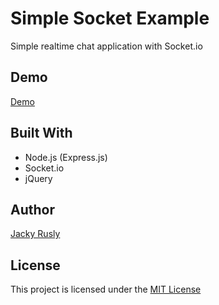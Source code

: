 # Simple Socket Example

Simple realtime chat application with Socket.io

## Demo
<a href="https://simple-socket-example.herokuapp.com">Demo</a>

## Built With
- Node.js (Express.js)
- Socket.io
- jQuery

## Author
[Jacky Rusly](https://www.jackyrusly.com)

## License
This project is licensed under the [MIT License](https://opensource.org/licenses/MIT)
